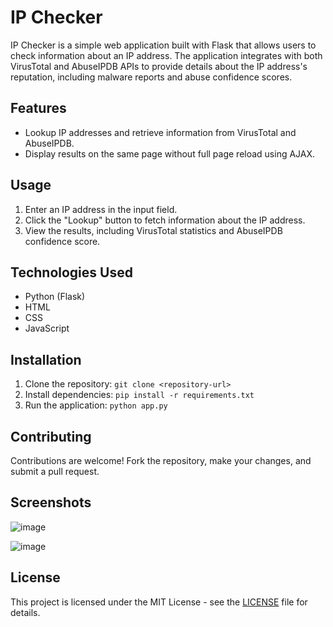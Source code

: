 # IP Checker

IP Checker is a simple web application built with Flask that allows users to check information about an IP address. The application integrates with both VirusTotal and AbuseIPDB APIs to provide details about the IP address's reputation, including malware reports and abuse confidence scores.

## Features

- Lookup IP addresses and retrieve information from VirusTotal and AbuseIPDB.
- Display results on the same page without full page reload using AJAX.

## Usage

1. Enter an IP address in the input field.
2. Click the "Lookup" button to fetch information about the IP address.
3. View the results, including VirusTotal statistics and AbuseIPDB confidence score.

## Technologies Used

- Python (Flask)
- HTML
- CSS
- JavaScript

## Installation

1. Clone the repository: `git clone <repository-url>`
2. Install dependencies: `pip install -r requirements.txt`
3. Run the application: `python app.py`

## Contributing

Contributions are welcome! Fork the repository, make your changes, and submit a pull request.
## Screenshots
![image](https://github.com/Squzu/Ip-ReputationChecker/assets/94438634/262251bc-2311-4087-b653-d32dafcf8b6a)

![image](https://github.com/Squzu/Ip-ReputationChecker/assets/94438634/a5fb11a2-3eb2-4ac2-850a-7ff0bef22496)

## License

This project is licensed under the MIT License - see the [LICENSE](LICENSE) file for details.
